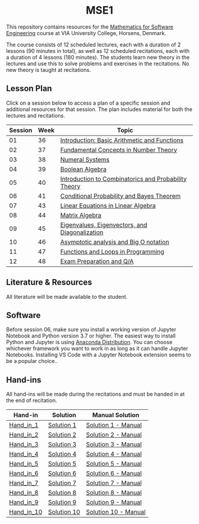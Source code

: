 <h1 align="center">MSE1</h1>

This repository contains resources for the [Mathematics for Software Engineering](https://en.via.dk/tmh-courses/mathematics-for-software-engineering?education=ict) course at VIA University College, Horsens, Denmark.

The course consists of 12 scheduled lectures, each with a duration of 2 lessons (90 minutes in total), as well as 12 scheduled recitations, each with a duration of 4 lessons (180 minutes). The students learn new theory in the lectures and use this to solve problems and exercises in the recitations. No new theory is taught at recitations.


## Lesson Plan

Click on a session below to access a plan of a specific session and additional resources for that session. The plan includes material for both the lectures and recitations.


| Session | Week | Topic |
|---------|------|-------|
| 01      | 36   | [Introduction: Basic Arithmetic and Functions](https://github.com/RBrooksDK/MSE1/blob/main/01_Getting_started_-_Basic_Arithmetic/README.md) |
| 02      | 37   | [Fundamental Concepts in Number Theory](02_Fundemental_concepts_in_number_theory/README.md) |
| 03      | 38   | [Numeral Systems](https://github.com/RBrooksDK/MSE1/blob/main/03_Numeral_systems/README.md) |
| 04      | 39   | [Boolean Algebra](https://github.com/RBrooksDK/MSE1/blob/main/04_Boolean_Algebra/README.md) |
| 05      | 40   | [Introduction to Combinatorics and Probability Theory](https://github.com/RBrooksDK/MSE1/blob/main/05_Combinatorics_and_Probability_Theory/README.md) |
| 06      | 41   | [Conditional Probability and Bayes Theorem](https://github.com/RBrooksDK/MSE1/blob/main/06_Conditional_Probability_and_Bayes_Theorem/README.md) |
| 07      | 43   | [Linear Equations in Linear Algebra](https://github.com/RBrooksDK/MSE1/blob/main/07_Linear_Equations_in_Linear_Algebra/README.md) |
| 08      | 44   | [Matrix Algebra](https://github.com/RBrooksDK/MSE1/blob/main/08_Matrix_Algebra/README.md) |
| 09      | 45   | [Eigenvalues, Eigenvectors, and Diagonalization](https://github.com/RBrooksDK/MSE1/blob/main/09_Eigenvalues_and_Eigenvectors/README.md) |
| 10      | 46   | [Asymptotic analysis and Big O notation](https://github.com/RBrooksDK/MSE1/blob/main/10_Asymptotic_analysis_and_Big_O_notation/README.md) |
| 11      | 47   | [Functions and Loops in Programming](https://github.com/RBrooksDK/MSE1/blob/main/11_Functions_and_Loops_in_Programming/README.md) |
| 12      | 48   | [Exam Preparation and Q/A](https://github.com/RBrooksDK/MSE1/blob/main/12_Exam_Preparation_and_Q/A/README.md) |



## Literature & Resources

All literature will be made available to the student.

## Software

Before session 06, make sure you install a working version of Jupyter Notebook and Python version 3.7 or higher. The easiest way to install Python and Jupyter is using [Anaconda Distribution](https://www.anaconda.com/products/distribution). You can choose whichever framework you want to work in as long as it can handle Jupyter Notebooks. Installing VS Code with a Jupyter Notebook extension seems to be a popular choice..

## Hand-ins

All hand-ins will be made during the recitations and must be handed in at the end of recitation.

| Hand-in          | Solution        | Manual Solution         |
|------------------|-----------------|-------------------------|
| [Hand_in_1](/Hand_ins/Hand_in_01/MSE_Hand_in_1.pdf)    | [Solution 1](/Hand_ins/Hand_in_01/MSE_Hand_in_1-%20solution.pdf)  | [Solution 1 - Manual](/Hand_ins/Hand_in_01/Løsning_Aflevering1.pdf) |
| [Hand_in_2](/Hand_ins/Hand_in_02/MSE_Hand_in_2.pdf)    | [Solution 2]()  | [Solution 2 - Manual]() |
| [Hand_in_3]()    | [Solution 3]()  | [Solution 3 - Manual]() |
| [Hand_in_4]()    | [Solution 4]()  | [Solution 4 - Manual]() |
| [Hand_in_5]()    | [Solution 5]()  | [Solution 5 - Manual]() |
| [Hand_in_6]()    | [Solution 6]()  | [Solution 6 - Manual]() |
| [Hand_in_7]()    | [Solution 7]()  | [Solution 7 - Manual]() |
| [Hand_in_8]()    | [Solution 8]()  | [Solution 8 - Manual]() |
| [Hand_in_9]()    | [Solution 9]()  | [Solution 9 - Manual]() |
| [Hand_in_10]()   | [Solution 10]() | [Solution 10 - Manual]() |





